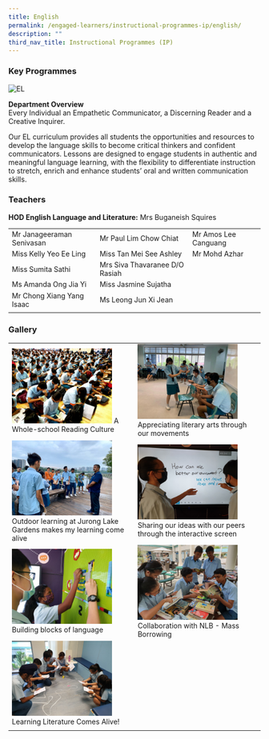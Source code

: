 ```yaml
---
title: English
permalink: /engaged-learners/instructional-programmes-ip/english/
description: ""
third_nav_title: Instructional Programmes (IP)
---
```

### Key Programmes

![EL](/images/English%20Department.jpg)

**Department Overview** <br>
Every Individual an Empathetic Communicator, a Discerning Reader and a Creative Inquirer.

Our EL curriculum provides all students the opportunities and resources to develop the language skills to become critical thinkers and confident communicators. Lessons are designed to engage students in authentic and meaningful language learning, with the flexibility to differentiate instruction to stretch, enrich and enhance students’ oral and written communication skills.

### Teachers

**HOD English Language and Literature:** Mrs Buganeish Squires <br>

| |  |  |
|--------|--------|--------|
| Mr Janageeraman Senivasan | Mr Paul Lim Chow Chiat | Mr Amos Lee Canguang |
| Miss Kelly Yeo Ee Ling | Miss Tan Mei See Ashley | Mr Mohd Azhar |
| Miss Sumita Sathi  | Mrs Siva Thavaranee D/O Rasiah| 
| Ms Amanda Ong Jia Yi | Miss Jasmine Sujatha  | 
| Mr Chong Xiang Yang Isaac | Ms Leong Jun Xi Jean
| | |

### Gallery

|  |  | 
| -------- | -------- | 
|<img src="/images/A%20Whole-school%20Reading%20Culture.jpeg" style="width:200px;"/>  A Whole-school Reading Culture | <img src="/images/Appreciating%20literary%20arts%20through%20our%20movements.jpg" style="width:200px;"/> Appreciating literary arts through our movements | 
| <img src="/images/Outdoor%20learning%20at%20Jurong%20Lake%20Gardens%20makes%20my%20learning%20come%20alive.jpg" style="width:200px;"/> Outdoor learning at Jurong Lake Gardens makes my learning come alive | <img src="/images/Sharing%20our%20ideas%20with%20our%20peers%20through%20the%20interactive%20screen.jpg" style="width:200px;"/> Sharing our ideas with our peers through the interactive screen |
| <img src="/images/Building%20blocks%20of%20language.jpg" style="width:200px;"/> Building blocks of language |  <img src="/images/Collaboration%20with%20NLB%20-%20Mass%20Borrowing.jpg" style="width:200px;"/> Collaboration with NLB - Mass Borrowing |
| <img src="/images/Learning%20Literature%20Comes%20Alive!.jpg" style="width:200px;"/> Learning Literature Comes Alive!| | 
| | |